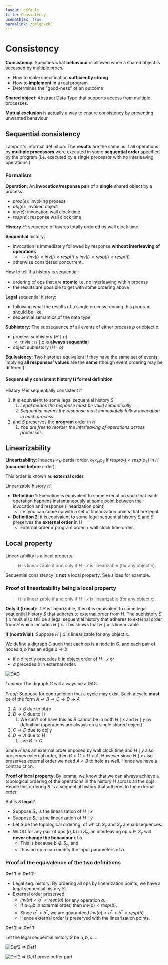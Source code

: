 ```yaml
---
layout: default
title: Consistency
usemathjax: true
permalink: /palgo/ch3
---
```


# Consistency

**Consistency**: Specifies what **behaviour** is allowed when a shared object is accessed by multiple procs.

- How to make specification **sufficiently strong**
- How to **implement** in a real program
- Determines the "good-ness" of an outcome

**Shared object**: Abstract Data Type that supports access from multiple processes.

**Mutual exclusion** is actually a way to ensure consistency by preventing unwanted behaviour

## Sequential consistency

Lamport's informal definition: The **results** are the same as if all operations by **multiple processors**
were executed in some **sequential order** specified by the program 
(i.e. executed by a single processor with no interleaving operations.)

### Formalism

**Operation**: An **invocation/response pair** of a **single** shared object by a process
- $proc(e)$: invoking process
- $obj(e)$: invoked object
- $inv(e)$: invocation wall clock time
- $resp(e)$: response wall clock time

**History** $H$: sequence of inv/res totally ordered by wall clock time

**Sequential** history:
- invocation is immediately followed by response **without interleaving of operations**
  - $\sim(inv(i) < inv(j) < resp(i) \wedge inv(i) < resp(j) < resp(i))$
- otherwise considered concurrent.

How to tell if a history is sequential:
- ordering of ops that are **atomic** i.e. no interleaving within process
- the results are possible to get with some ordering above

**Legal** sequential history:
- following what the results of a single process running this program should be like.
- sequential semantics of the data type

**Subhistory**: The subsequence of all events of either process $p$ or object $o$.
- process subhistory $(H \mid p)$
  - trivial: $H \mid p$ is **always sequential**
- object subhistory $(H \mid o)$

**Equivalency**: Two histories equivalent if they have the same set of events,
implying **all responses' values** are the **same** (though event ordering may be different).

#### Sequentially consistent history $H$ formal definition

History $H$ is sequentially consistent if
1. it is equivalent to some legal sequential history $S$
   1. *Legal means the response must be valid semantically*
   2. *Sequential means the response must immediately follow invocation in each process*
2. and $S$ preserves the **program** order in $H$.
   1. *You are free to reorder the interleaving of operations across processes.*

## Linearizability

**Linearizability**: Induces $<_H$ partial order. 
$o_1 <_H o_2$ if $resp(o_1) < resp(o_2)$ in $H$ (**occured-before** order).

This order is known as **external order**.

Linearizable history $H$:
- **Definition 1**: Execution is equivalent to some execution such that each operation happens instantaneously at some point between the invocation and response (linearization point)
  - i.e. you can come up with a set of linearization points that are legal.
- **Definition 2**: it is equivalent to some legal sequential history $S$ and $S$ preserves the **external order** in $H$
  - External order = program order + wall clock time order.

## Local property

Linearizability is a local property.

> $H$ is linearizable if and only if $H \mid x$ is linearizable (for any object $x$).

Sequential consistency is **not** a local property. See slides for example.

### Proof of linearizability being a local property

> $H$ is linearizable if and only if $H \mid x$ is linearizable (for any object $x$).

**Only if (trivial)**: if $H$ is linearizable, then it is equivalent to some legal sequential history $S$ that adheres to external order from $H$. 
The subhistory $S \mid x$ must also still be a legal sequential history that adheres to external order from $H$ which includes $H \mid x$. This shows that $H \mid x$ is linearizable

**If (nontrivial)**: Suppose $H \mid x$ is linearizable for any object $x$.

We define a digraph $G$ such that each op is a node in $G$, and each pair of nodes $a,b$ has an edge $a \rightarrow b$ 
- if $a$ directly precedes $b$ in object order of $H \mid x$ or 
- $a$ precedes $b$ in external order.

![DAG](/notes-blog/assets/img/palgo/linearizable_dag_proof.png)

*Lemma*: The digraph $G$ will always be a DAG.

*Proof*: 
Suppose for contradiction that a cycle may exist. Such a cycle **must** be of the form
$A \rightarrow B \rightarrow C \rightarrow D \rightarrow A$

1. $A \rightarrow B$ due to obj x 
2. $B \rightarrow C$ due to H
   1. We can't not have this as $B$ cannot be in both $H \mid x$ and $H \mid y$ by definition (operations are always on a single shared object).
3. $C \rightarrow D$ due to obj y
4. $D \rightarrow A$ due to H
   1. see $B \rightarrow C$

Since $H$ has an external order imposed by wall clock time and $H \mid y$ also preserves external order, then $B < C < D < A$. 
However since $H \mid x$ also preserves external order we need $A < B$ to hold as well.
Hence we have a contradiction.

**Proof of local property**: By lemma, we know that we can always achieve a 
topological ordering of the operations in the history $H$ across all the objs.
Hence this ordering $S$ is a sequential history that adheres to the external order.

But is $S$ **legal**?

- Suppose $S_x$ is the linearization of $H \mid x$
- Suppose $S_y$ is the linearization of $H \mid y$
- Let $S$ be the topological ordering, of which $S_x$ and $S_y$ are subsequences.
- WLOG for any pair of ops $(a,b)$ in $S_x$, an interleaving op $o \in S_y$ will **never change the behaviour** of $b$.
  - This is because $b \notin S_y$, and 
  - thus no op $o$ can modify the input parameters of $b$.

### Proof of the equivalence of the two definitions

**Def 1** $\Rightarrow$ **Def 2**.

- Legal seq. history: By ordering all ops by linearization points, we have a legal sequential history $S$.
- External order preserved: 
  - $inv(a) < a^* < resp(a)$ for any operation $a$.
  - If $a <_H b$ in external order, then $inv(a) < resp(b)$.
  - Since $a^* < b^*$, we are guaranteed $inv(a) < a^* < b^* < resp(b)$
  - Hence external order is preserved with the linearization points.

**Def 2** $\Rightarrow$ **Def 1**.

Let the legal sequential history $S$ be $a, b, c \dots$.

![Def2 => Def1](/notes-blog/assets/img/palgo/linearizable_def-1.png)

![Def2 => Def1 prove buffer part](/notes-blog/assets/img/palgo/linearizable_def-2.png)